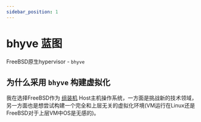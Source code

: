 ```yaml
---
sidebar_position: 1
---
```


# bhyve 蓝图

FreeBSD原生hypervisor - `bhyve`

## 为什么采用 `bhyve` 构建虚拟化

我在选择FreeBSD作为 [组装机](../../hardware/assembly-machine) Host主机操作系统，一方面是挑战新的技术领域，另一方面也是想尝试构建一个完全和上层无关的虚拟化环境(VM运行在Linux还是FreeBSD对于上层VM中OS是无感的)。


